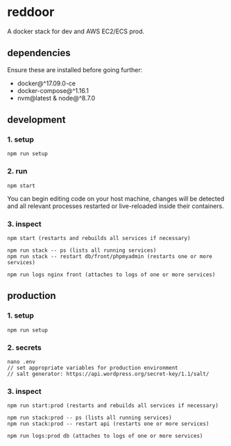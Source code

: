 # reddoor
A docker stack for dev and AWS EC2/ECS prod.


## dependencies
Ensure these are installed before going further:

- docker@^17.09.0-ce
- docker-compose@^1.16.1
- nvm@latest & node@^8.7.0


## development

### 1. setup

    npm run setup

### 2. run

    npm start

You can begin editing code on your host machine, changes will be detected and all relevant processes restarted or live-reloaded inside their containers.

### 3. inspect

    npm start (restarts and rebuilds all services if necessary)

    npm run stack -- ps (lists all running services)
    npm run stack -- restart db/front/phpmyadmin (restarts one or more services)

    npm run logs nginx front (attaches to logs of one or more services)


## production

### 1. setup

    npm run setup

### 2. secrets

    nano .env
    // set appropriate variables for production environment
    // salt generator: https://api.wordpress.org/secret-key/1.1/salt/

### 3. inspect

    npm run start:prod (restarts and rebuilds all services if necessary)

    npm run stack:prod -- ps (lists all running services)
    npm run stack:prod -- restart api (restarts one or more services)

    npm run logs:prod db (attaches to logs of one or more services)
